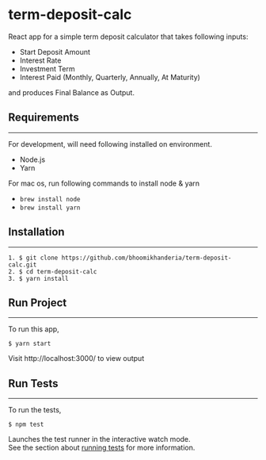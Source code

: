 # term-deposit-calc

React app for a simple term deposit calculator that takes following inputs:
- Start Deposit Amount
- Interest Rate
- Investment Term
- Interest Paid (Monthly, Quarterly, Annually, At Maturity) 

and produces Final Balance as Output.
## Requirements

---

For development, will need following installed on environment.

- Node.js
- Yarn

For mac os, run following commands to install node & yarn

- `brew install node`
- `brew install yarn`

## Installation

---

```
1. $ git clone https://github.com/bhoomikhanderia/term-deposit-calc.git
2. $ cd term-deposit-calc
3. $ yarn install
```

## Run Project

---

To run this app,

```
$ yarn start
```

Visit http://localhost:3000/ to view output

## Run Tests

---

To run the tests,

```
$ npm test
```

Launches the test runner in the interactive watch mode.\
See the section about [running tests](https://facebook.github.io/create-react-app/docs/running-tests) for more information.

